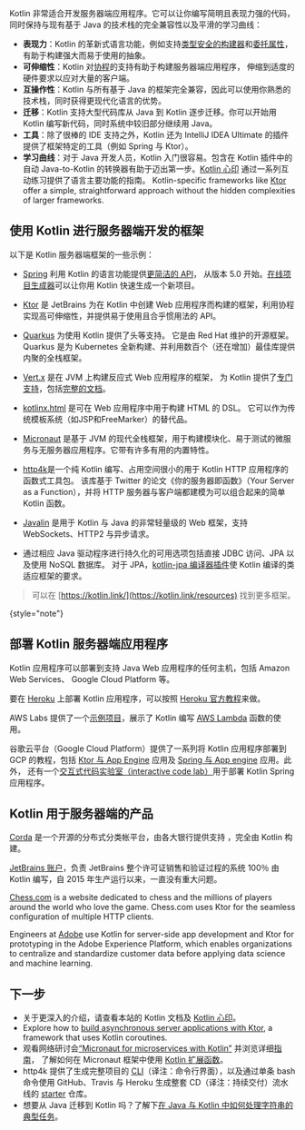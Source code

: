 [//]: # (title: Kotlin 用于服务器端开发)

Kotlin 非常适合开发服务器端应用程序。它可以让你编写简明且表现力强的代码，
同时保持与现有基于 Java 的技术栈的完全兼容性以及平滑的学习曲线：

* **表现力**：Kotlin 的革新式语言功能，例如支持[类型安全的构建器](type-safe-builders.md)<!--
   -->和[委托属性](delegated-properties.md)，有助于构建强大而易于使用的抽象。
* **可伸缩性**：Kotlin 对[协程](coroutines-overview.md)的支持有助于构建服务器端应用程序，
  伸缩到适度的硬件要求以应对大量的客户端。
* **互操作性**：Kotlin 与所有基于 Java 的框架完全兼容，因此可以使用你<!--
   -->熟悉的技术栈，同时获得更现代化语言的优势。
* **迁移**：Kotlin 支持大型代码库从 Java 到 Kotlin 逐步迁移。你可以开始<!--
   -->用 Kotlin 编写新代码，同时系统中较旧部分继续用 Java。
* **工具**：除了很棒的 IDE 支持之外，Kotlin 还为 IntelliJ IDEA Ultimate 的插件提供了框架特定的工具（例如
  Spring 与 Ktor）。
* **学习曲线**：对于 Java 开发人员，Kotlin 入门很容易。包含在 Kotlin 插件中的自动 Java-to-Kotlin 的转换器<!--
  -->有助于迈出第一步。[Kotlin 心印](koans.md)
  通过一系列互动练习提供了语言主要功能的指南。 Kotlin-specific frameworks like [Ktor](https://ktor.io/) offer
  a simple, straightforward approach without the hidden complexities of larger frameworks.

## 使用 Kotlin 进行服务器端开发的框架

以下是 Kotlin 服务器端框架的一些示例：

* [Spring](https://spring.io) 利用 Kotlin 的语言功能提供[更简洁的 API](https://hltj.me/kotlin/2017/05/23/kotlin-support-in-spring5.html)，
  从版本 5.0 开始。[在线项目生成器](https://start.spring.io/#!language=kotlin)可以让你用 Kotlin 快速生成一个新项目。

* [Ktor](https://ktor.kotlincn.net) 是 JetBrains 为在 Kotlin 中创建 Web 应用程序而构建的框架，利用协程实现高可伸缩性，并提供易于使用且合乎惯用法的 API。

* [Quarkus](https://quarkus.io/guides/kotlin) 为使用 Kotlin 提供了头等支持。 它是由 Red Hat 维护的开源框架。 Quarkus 是为 Kubernetes 全新构建、并利用数百个（还在增加）最佳库提供内聚的全栈框架。

* [Vert.x](https://vertx.io) 是在 JVM 上构建反应式 Web 应用程序的框架， 
  为 Kotlin 提供了[专门支持](https://github.com/vert-x3/vertx-lang-kotlin)，包括[完整的文档](https://vertx.io/docs/vertx-core/kotlin/)。

* [kotlinx.html](https://github.com/kotlin/kotlinx.html) 是可在 Web 应用程序中用于构建 HTML 的 DSL。
  它可以作为传统模板系统（如JSP和FreeMarker）的替代品。

* [Micronaut](https://micronaut.io/) 是基于 JVM 的现代全栈框架，用于构建模块化、易于测试的微服务与无服务器应用程序。它带有许多有用的内置特性。

* [http4k](https://http4k.org/)是一个纯 Kotlin 编写、占用空间很小的用于 Kotlin HTTP 应用程序的函数式工具包。 该库基于 Twitter 的论文《你的服务器即函数》（Your Server as a Function），并将 HTTP 服务器与客户端都建模为可以组合起来的简单 Kotlin 函数。

* [Javalin](https://javalin.io) 是用于 Kotlin 与 Java 的非常轻量级的 Web 框架，支持 WebSockets、HTTP2 与异步请求。

* 通过相应 Java 驱动程序进行持久化的可用选项包括直接 JDBC 访问、JPA 以及使用 NoSQL 数据库。
  对于 JPA，[kotlin-jpa 编译器插件](no-arg-plugin.md#jpa-支持)使
  Kotlin 编译的类适应框架的要求。
  
> 可以在 [https://kotlin.link/](https://kotlin.link/resources) 找到更多框架。
>
{style="note"}

## 部署 Kotlin 服务器端应用程序

Kotlin 应用程序可以部署到支持 Java Web 应用程序的任何主机，包括 Amazon Web Services、
Google Cloud Platform 等。

要在 [Heroku](https://www.heroku.com) 上部署 Kotlin 应用程序，可以按照 [Heroku 官方教程](https://devcenter.heroku.com/articles/getting-started-with-kotlin)来做。

AWS Labs 提供了一个[示例项目](https://github.com/awslabs/serverless-photo-recognition)，展示了 Kotlin
编写 [AWS Lambda](https://aws.amazon.com/lambda/) 函数的使用。

谷歌云平台（Google Cloud Platform）提供了一系列将 Kotlin 应用程序部署到 GCP 的教程，包括 [Ktor 与 App Engine](https://cloud.google.com/community/tutorials/kotlin-ktor-app-engine-java8) 应用及 [Spring 与 App engine](https://cloud.google.com/community/tutorials/kotlin-springboot-app-engine-java8) 应用。此外，
还有一个[交互式代码实验室（interactive code lab）](https://codelabs.developers.google.com/codelabs/cloud-spring-cloud-gcp-kotlin)用于部署 Kotlin Spring 应用程序。

## Kotlin 用于服务器端的产品

[Corda](https://www.corda.net/) 是一个开源的分布式分类帐平台，由各大银行提供支持
，完全由 Kotlin 构建。

[JetBrains 账户](https://account.jetbrains.com/)，负责 JetBrains 整个许可证销售和验证<!--
-->过程的系统 100％ 由 Kotlin 编写，自 2015 年生产运行以来，一直没有重大问题。

[Chess.com](https://www.chess.com/) is a website dedicated to chess and the millions of players around the world 
who love the game. Chess.com uses Ktor for the seamless configuration of multiple HTTP clients.

Engineers at [Adobe](https://blog.developer.adobe.com/streamlining-server-side-app-development-with-kotlin-be8cf9d8b61a) use Kotlin for server-side app development and Ktor for prototyping in the Adobe Experience 
Platform, which enables organizations to centralize and standardize customer data before applying data science and machine learning.


## 下一步

* 关于更深入的介绍，请查看本站的 Kotlin 文档及 [Kotlin 心印](koans.md)。
* Explore how to [build asynchronous server applications with Ktor](https://ktor.io/docs/server-create-a-new-project.html), a framework that uses Kotlin coroutines.
* 观看网络研讨会[“Micronaut for microservices with Kotlin”](https://micronaut.io/2020/12/03/webinar-micronaut-for-microservices-with-kotlin/)
  并浏览详细[指南](https://guides.micronaut.io/latest/micronaut-kotlin-extension-fns.html)，
  了解如何在 Micronaut 框架中使用 [Kotlin 扩展函数](extensions.md#扩展函数)。
* http4k 提供了生成完整项目的 [CLI](https://toolbox.http4k.org)（译注：命令行界面），以及通过单条 bash 命令使用 GitHub、Travis 与 Heroku 生成整套 CD（译注：持续交付）流水线的 [starter](https://start.http4k.org) 仓库。
* 想要从 Java 迁移到 Kotlin 吗？了解下[在 Java 与 Kotlin 中如何处理字符串的典型任务](java-to-kotlin-idioms-strings.md)。



